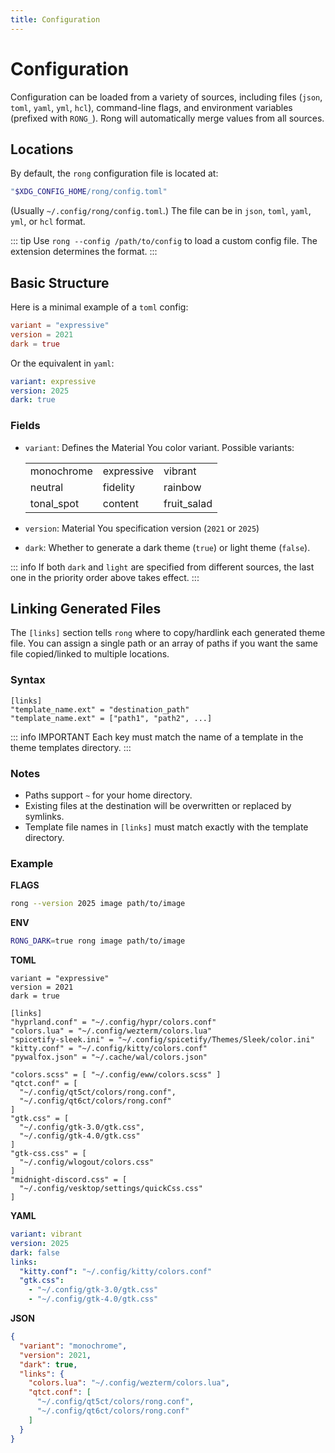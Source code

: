 ```yaml
---
title: Configuration
---
```


# Configuration

Configuration can be loaded from a variety of sources, including files (`json`,
`toml`, `yaml`, `yml`, `hcl`), command-line flags, and environment variables
(prefixed with `RONG_`). Rong will automatically merge values from all sources.

## Locations

By default, the `rong` configuration file is located at:

```sh
"$XDG_CONFIG_HOME/rong/config.toml"
```

(Usually `~/.config/rong/config.toml`.)
The file can be in `json`, `toml`, `yaml`, `yml`, or `hcl` format.

::: tip
Use `rong --config /path/to/config` to load a custom config file. The extension determines the format.
:::

## Basic Structure

Here is a minimal example of a `toml` config:

```toml
variant = "expressive"
version = 2021
dark = true
```

Or the equivalent in `yaml`:

```yaml
variant: expressive
version: 2025
dark: true
```

### Fields

- `variant`: Defines the Material You color variant. Possible variants:

  <table>
    <tbody>
      <tr>
        <td>monochrome</td>
        <td>expressive</td>
        <td>vibrant</td>
      </tr>
      <tr>
        <td>neutral</td>
        <td>fidelity</td>
        <td>rainbow</td>
      </tr>
      <tr>
        <td>tonal_spot</td>
        <td>content</td>
        <td>fruit_salad</td>
      </tr>
    </tbody>
  </table>

- `version`: Material You specification version (`2021` or `2025`)

- `dark`: Whether to generate a dark theme (`true`) or light theme (`false`).

::: info
If both `dark` and `light` are specified from different sources, the last one in the priority order above takes effect.
:::

## Linking Generated Files

The `[links]` section tells `rong` where to copy/hardlink each generated theme file. You can assign a single path or an array of paths if you want the same file copied/linked to multiple locations.

### Syntax

```toml{3}
[links]
"template_name.ext" = "destination_path"
"template_name.ext" = ["path1", "path2", ...]
```

::: info IMPORTANT
Each key must match the name of a template in the theme templates directory.
:::

### Notes

- Paths support `~` for your home directory.
- Existing files at the destination will be overwritten or replaced by symlinks.
- Template file names in `[links]` must match exactly with the template directory.

### Example

**FLAGS**

```bash
rong --version 2025 image path/to/image
```

**ENV**

```bash
RONG_DARK=true rong image path/to/image
```

**TOML**

```toml{6,14,15}
variant = "expressive"
version = 2021
dark = true

[links]
"hyprland.conf" = "~/.config/hypr/colors.conf"
"colors.lua" = "~/.config/wezterm/colors.lua"
"spicetify-sleek.ini" = "~/.config/spicetify/Themes/Sleek/color.ini"
"kitty.conf" = "~/.config/kitty/colors.conf"
"pywalfox.json" = "~/.cache/wal/colors.json"

"colors.scss" = [ "~/.config/eww/colors.scss" ]
"qtct.conf" = [
  "~/.config/qt5ct/colors/rong.conf",
  "~/.config/qt6ct/colors/rong.conf"
]
"gtk.css" = [
  "~/.config/gtk-3.0/gtk.css",
  "~/.config/gtk-4.0/gtk.css"
]
"gtk-css.css" = [
  "~/.config/wlogout/colors.css"
]
"midnight-discord.css" = [
  "~/.config/vesktop/settings/quickCss.css"
]
```

**YAML**

```yaml
variant: vibrant
version: 2025
dark: false
links:
  "kitty.conf": "~/.config/kitty/colors.conf"
  "gtk.css":
    - "~/.config/gtk-3.0/gtk.css"
    - "~/.config/gtk-4.0/gtk.css"
```

**JSON**

```json
{
  "variant": "monochrome",
  "version": 2021,
  "dark": true,
  "links": {
    "colors.lua": "~/.config/wezterm/colors.lua",
    "qtct.conf": [
      "~/.config/qt5ct/colors/rong.conf",
      "~/.config/qt6ct/colors/rong.conf"
    ]
  }
}
```
